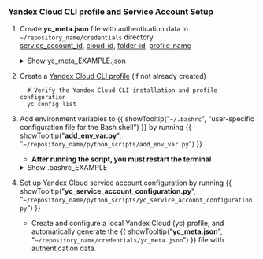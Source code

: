 ### Yandex Cloud CLI profile and Service Account Setup

1. Create **yc_meta.json** file with authentication data in ``~/repository_name/credentials`` directory  
[service_account_id](https://yandex.cloud/en/docs/iam/operations/sa/get-id), [cloud-id](https://yandex.cloud/en/docs/resource-manager/operations/cloud/get-id), [folder-id](https://yandex.cloud/en/docs/resource-manager/operations/folder/get-id), [profile-name](https://yandex.cloud/en/docs/cli/cli-ref/managed-yc/config/profile/)

    <details class="external_code_rendering">
    <summary>Show yc_meta_EXAMPLE.json</summary>

         --8<-- "docs/assets/files/examples/yc_meta_EXAMPLE.json"
    
    </details>

2. Create a [Yandex Cloud CLI profile](https://yandex.cloud/en/docs/cli/quickstart#initialize) (if not already created)

         # Verify the Yandex Cloud CLI installation and profile configuration
         yc config list

3. Add environment variables to {{ showTooltip("``~/.bashrc``", "user-specific configuration file for the Bash shell") }} by running {{ showTooltip("**add_env_var.py**", "``~/repository_name/python_scripts/add_env_var.py``") }}  
    - **After running the script, you must restart the terminal**

    <details class="external_code_rendering">
    <summary>Show .bashrc_EXAMPLE</summary>

         --8<-- "docs/assets/files/examples/.bashrc_EXAMPLE"
    
    </details>

4. Set up Yandex Cloud service account configuration by running {{ showTooltip("**yc_service_account_configuration.py**", "``~/repository_name/python_scripts/yc_service_account_configuration.py``") }}  
    - Create and configure a local Yandex Cloud (yc) profile, and automatically generate the {{ showTooltip("**yc_meta.json**", "``~/repository_name/credentials/yc_meta.json``") }} file with authentication data.

